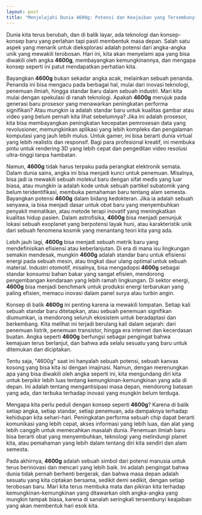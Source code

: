 ```yaml
---
layout: post
title: "Menjelajahi Dunia 4600g: Potensi dan Keajaiban yang Tersembunyi"
---
```


Dunia kita terus berubah, dan di balik layar, ada teknologi dan konsep-konsep baru yang perlahan tapi pasti membentuk masa depan. Salah satu aspek yang menarik untuk dieksplorasi adalah potensi dari angka-angka unik yang mewakili terobosan. Hari ini, kita akan menyelami apa yang bisa diwakili oleh angka **4600g**, membayangkan kemungkinannya, dan mengapa konsep seperti ini patut mendapatkan perhatian kita.

Bayangkan **4600g** bukan sekadar angka acak, melainkan sebuah penanda. Penanda ini bisa mengacu pada berbagai hal, mulai dari inovasi teknologi, penemuan ilmiah, hingga standar baru dalam sebuah industri. Mari kita mulai dengan spekulasi di ranah teknologi. Apakah **4600g** merujuk pada generasi baru prosesor yang menawarkan peningkatan performa signifikan? Atau mungkin ia adalah standar baru untuk kualitas gambar atau video yang belum pernah kita lihat sebelumnya? Jika ini adalah prosesor, kita bisa membayangkan peningkatan kecepatan pemrosesan data yang revolusioner, memungkinkan aplikasi yang lebih kompleks dan pengalaman komputasi yang jauh lebih mulus. Untuk gamer, ini bisa berarti dunia virtual yang lebih realistis dan responsif. Bagi para profesional kreatif, ini membuka pintu untuk rendering 3D yang lebih cepat dan pengeditan video resolusi ultra-tinggi tanpa hambatan.

Namun, **4600g** tidak harus terpaku pada perangkat elektronik semata. Dalam dunia sains, angka ini bisa menjadi kunci untuk penemuan. Misalnya, bisa jadi ia mewakili sebuah molekul baru dengan sifat medis yang luar biasa, atau mungkin ia adalah kode untuk sebuah partikel subatomik yang belum teridentifikasi, membuka pemahaman baru tentang alam semesta. Bayangkan potensi **4600g** dalam bidang kedokteran. Jika ia adalah sebuah senyawa, ia bisa menjadi dasar untuk obat baru yang menyembuhkan penyakit mematikan, atau metode terapi inovatif yang meningkatkan kualitas hidup pasien. Dalam astrofisika, **4600g** bisa menjadi penunjuk lokasi sebuah exoplanet yang berpotensi layak huni, atau karakteristik unik dari sebuah fenomena kosmik yang menantang teori kita yang ada.

Lebih jauh lagi, **4600g** bisa menjadi sebuah metrik baru yang mendefinisikan efisiensi atau keberlanjutan. Di era di mana isu lingkungan semakin mendesak, mungkin **4600g** adalah standar baru untuk efisiensi energi pada sebuah mesin, atau tingkat daur ulang optimal untuk sebuah material. Industri otomotif, misalnya, bisa mengadopsi **4600g** sebagai standar konsumsi bahan bakar yang sangat efisien, mendorong pengembangan kendaraan yang lebih ramah lingkungan. Di sektor energi, **4600g** bisa menjadi benchmark untuk produksi energi terbarukan yang paling efisien, memacu inovasi dalam panel surya atau turbin angin.

Konsep di balik **4600g** ini penting karena ia mewakili lompatan. Setiap kali sebuah standar baru ditetapkan, atau sebuah penemuan signifikan diumumkan, ia mendorong seluruh ekosistem untuk beradaptasi dan berkembang. Kita melihat ini terjadi berulang kali dalam sejarah: dari penemuan listrik, penemuan transistor, hingga era internet dan kecerdasan buatan. Angka seperti **4600g** berfungsi sebagai pengingat bahwa kemajuan terus berlanjut, dan bahwa ada selalu sesuatu yang baru untuk ditemukan dan diciptakan.

Tentu saja, "4600g" saat ini hanyalah sebuah potensi, sebuah kanvas kosong yang bisa kita isi dengan imajinasi. Namun, dengan merenungkan apa yang bisa diwakili oleh angka seperti ini, kita mengundang diri kita untuk berpikir lebih luas tentang kemungkinan-kemungkinan yang ada di depan. Ini adalah tentang mengantisipasi masa depan, mendorong batasan yang ada, dan terbuka terhadap inovasi yang mungkin belum terduga.

Mengapa kita perlu peduli dengan konsep seperti **4600g**? Karena di balik setiap angka, setiap standar, setiap penemuan, ada dampaknya terhadap kehidupan kita sehari-hari. Peningkatan performa sebuah chip dapat berarti komunikasi yang lebih cepat, akses informasi yang lebih luas, dan alat yang lebih canggih untuk memecahkan masalah dunia. Penemuan ilmiah baru bisa berarti obat yang menyembuhkan, teknologi yang melindungi planet kita, atau pemahaman yang lebih dalam tentang diri kita sendiri dan alam semesta.

Pada akhirnya, **4600g** adalah sebuah simbol dari potensi manusia untuk terus berinovasi dan mencari yang lebih baik. Ini adalah pengingat bahwa dunia tidak pernah berhenti bergerak, dan bahwa masa depan adalah sesuatu yang kita ciptakan bersama, sedikit demi sedikit, dengan setiap terobosan baru. Mari kita terus membuka mata dan pikiran kita terhadap kemungkinan-kemungkinan yang ditawarkan oleh angka-angka yang mungkin tampak biasa, karena di sanalah seringkali tersembunyi keajaiban yang akan membentuk hari esok kita.

